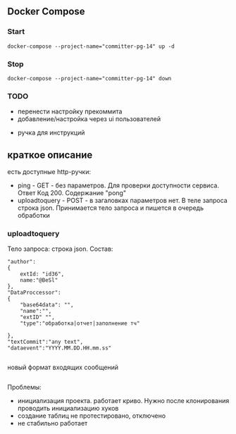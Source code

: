 ## Docker Compose
### Start
`docker-compose --project-name="committer-pg-14" up -d`

### Stop
`docker-compose --project-name="committer-pg-14" down`

### TODO
* перенести настройку прекоммита
* добавление/настройка через ui пользователей
- ручка для инструкций

## краткое описание

есть доступные http-ручки:
- ping - GET - без параметров. Для проверки доступности сервиса. Ответ Код 200. Содержание "pong"
- uploadtoquery - POST - в загаловках параметров нет. В теле запроса строка json. Принимается тело запроса и пишется в очередь обработки

### uploadtoquery
Тело запроса:
строка json. 
Состав:
```
"author":
{
    extId: "id36",
    name:"@BeSl"
},
"DataProccessor":
{
    "base64data": "",
    "name":"",
    "extID" "",
    "type":"обработка|отчет|заполнение тч"

},
"textCommit":"any text",
"dataevent":"YYYY.MM.DD.HH.mm.ss"


```

новый формат входящих сообщений
```

```

Проблемы:
- инициализация проекта. работает криво. Нужно после клонирования проводить инициализацию хуков
- создание таблиц не протестировано, отключено
- не стабильно работает